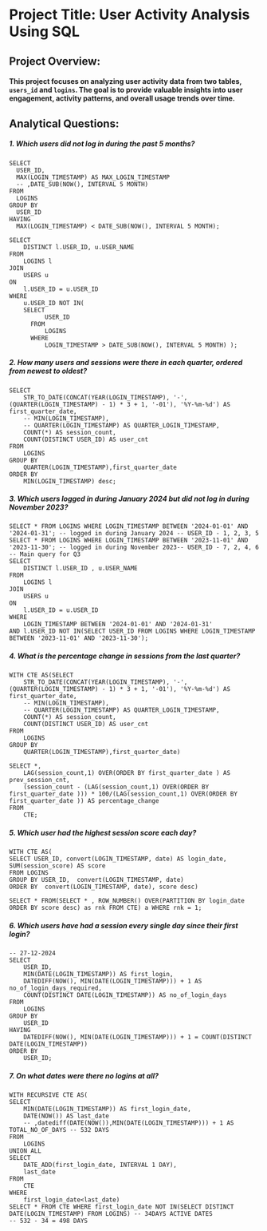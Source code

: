 # Project Title:  User Activity Analysis Using SQL

## Project Overview:
#### This project focuses on analyzing user activity data from two tables, `users_id` and `logins`. The goal is to provide valuable insights into user engagement, activity patterns, and overall usage trends over time. 

## Analytical Questions: 

##### 1. Which users did not log in during the past 5 months?
```
SELECT 
  USER_ID,
  MAX(LOGIN_TIMESTAMP) AS MAX_LOGIN_TIMESTAMP 
  -- ,DATE_SUB(NOW(), INTERVAL 5 MONTH) 
FROM 
  LOGINS 
GROUP BY 
  USER_ID
HAVING 
  MAX(LOGIN_TIMESTAMP) < DATE_SUB(NOW(), INTERVAL 5 MONTH);
```
```
SELECT 
	DISTINCT l.USER_ID, u.USER_NAME
FROM
	LOGINS l
JOIN
	USERS u
ON
	l.USER_ID = u.USER_ID
WHERE
	u.USER_ID NOT IN(
    SELECT
		  USER_ID
	  FROM
		  LOGINS
	  WHERE
		  LOGIN_TIMESTAMP > DATE_SUB(NOW(), INTERVAL 5 MONTH) );
```

##### 2. How many users and sessions were there in each quarter, ordered from newest to oldest?
```
SELECT
	STR_TO_DATE(CONCAT(YEAR(LOGIN_TIMESTAMP), '-', (QUARTER(LOGIN_TIMESTAMP) - 1) * 3 + 1, '-01'), '%Y-%m-%d') AS first_quarter_date,
	-- MIN(LOGIN_TIMESTAMP),
	-- QUARTER(LOGIN_TIMESTAMP) AS QUARTER_LOGIN_TIMESTAMP,
    COUNT(*) AS session_count,
    COUNT(DISTINCT USER_ID) AS user_cnt
FROM
	LOGINS
GROUP BY
	QUARTER(LOGIN_TIMESTAMP),first_quarter_date
ORDER BY
	MIN(LOGIN_TIMESTAMP) desc;
```
##### 3. Which users logged in during January 2024 but did not log in during November 2023?
```
SELECT * FROM LOGINS WHERE LOGIN_TIMESTAMP BETWEEN '2024-01-01' AND '2024-01-31'; -- logged in during January 2024 -- USER_ID - 1, 2, 3, 5
SELECT * FROM LOGINS WHERE LOGIN_TIMESTAMP BETWEEN '2023-11-01' AND '2023-11-30'; -- logged in during November 2023-- USER_ID - 7, 2, 4, 6
-- Main query for Q3
SELECT
	DISTINCT l.USER_ID , u.USER_NAME
FROM
	LOGINS l
JOIN
	USERS u
ON
	l.USER_ID = u.USER_ID
WHERE 
	LOGIN_TIMESTAMP BETWEEN '2024-01-01' AND '2024-01-31'
AND l.USER_ID NOT IN(SELECT USER_ID FROM LOGINS WHERE LOGIN_TIMESTAMP BETWEEN '2023-11-01' AND '2023-11-30');
```
##### 4. What is the percentage change in sessions from the last quarter?
```
WITH CTE AS(SELECT
	STR_TO_DATE(CONCAT(YEAR(LOGIN_TIMESTAMP), '-', (QUARTER(LOGIN_TIMESTAMP) - 1) * 3 + 1, '-01'), '%Y-%m-%d') AS first_quarter_date,
	-- MIN(LOGIN_TIMESTAMP),
	-- QUARTER(LOGIN_TIMESTAMP) AS QUARTER_LOGIN_TIMESTAMP,
    COUNT(*) AS session_count,
    COUNT(DISTINCT USER_ID) AS user_cnt
FROM
	LOGINS
GROUP BY
	QUARTER(LOGIN_TIMESTAMP),first_quarter_date)

SELECT *,
	LAG(session_count,1) OVER(ORDER BY first_quarter_date ) AS prev_session_cnt,
    (session_count - (LAG(session_count,1) OVER(ORDER BY first_quarter_date ))) * 100/(LAG(session_count,1) OVER(ORDER BY first_quarter_date )) AS percentage_change
FROM
	CTE;
```
##### 5. Which user had the highest session score each day?
```
WITH CTE AS(
SELECT USER_ID, convert(LOGIN_TIMESTAMP, date) AS login_date,
SUM(session_score) AS score
FROM LOGINS
GROUP BY USER_ID,  convert(LOGIN_TIMESTAMP, date)
ORDER BY  convert(LOGIN_TIMESTAMP, date), score desc)

SELECT * FROM(SELECT * , ROW_NUMBER() OVER(PARTITION BY login_date ORDER BY score desc) as rnk FROM CTE) a WHERE rnk = 1;
```
##### 6. Which users have had a session every single day since their first login?
```
-- 27-12-2024
SELECT 
	USER_ID,
    MIN(DATE(LOGIN_TIMESTAMP)) AS first_login,
    DATEDIFF(NOW(), MIN(DATE(LOGIN_TIMESTAMP))) + 1 AS no_of_login_days_required,
    COUNT(DISTINCT DATE(LOGIN_TIMESTAMP)) AS no_of_login_days
FROM
	LOGINS
GROUP BY
	USER_ID
HAVING 
	DATEDIFF(NOW(), MIN(DATE(LOGIN_TIMESTAMP))) + 1 = COUNT(DISTINCT DATE(LOGIN_TIMESTAMP)) 
ORDER BY
	USER_ID;
```
##### 7. On what dates were there no logins at all?
```
WITH RECURSIVE CTE AS(
SELECT 
	MIN(DATE(LOGIN_TIMESTAMP)) AS first_login_date,
    DATE(NOW()) AS last_date
	-- ,datediff(DATE(NOW()),MIN(DATE(LOGIN_TIMESTAMP))) + 1 AS TOTAL_NO_OF_DAYS -- 532 DAYS 
FROM
	LOGINS
UNION ALL
SELECT 
	DATE_ADD(first_login_date, INTERVAL 1 DAY),
    last_date
FROM
	CTE
WHERE
	first_login_date<last_date)
SELECT * FROM CTE WHERE first_login_date NOT IN(SELECT DISTINCT DATE(LOGIN_TIMESTAMP) FROM LOGINS) -- 34DAYS ACTIVE DATES
-- 532 - 34 = 498 DAYS
```
